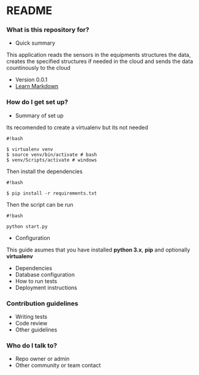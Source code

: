 # README #

### What is this repository for? ###

* Quick summary

This application reads the sensors in the equipments structures the data, creates the specified structures if needed in the cloud and sends the data countinously to the cloud

* Version 0.0.1
* [Learn Markdown](https://bitbucket.org/tutorials/markdowndemo)

### How do I get set up? ###

* Summary of set up

Its recomended to create a virtualenv but its not needed

```
#!bash

$ virtualenv venv
$ source venv/bin/activate # bash
$ venv/Scripts/activate # windows
```
Then install the dependencies


```
#!bash

$ pip install -r requirements.txt
```

Then the script can be run
```
#!bash

python start.py
```


* Configuration

This guide asumes that you have installed **python 3.x**, **pip** and optionally **virtualenv**

* Dependencies
* Database configuration
* How to run tests
* Deployment instructions

### Contribution guidelines ###

* Writing tests
* Code review
* Other guidelines

### Who do I talk to? ###

* Repo owner or admin
* Other community or team contact